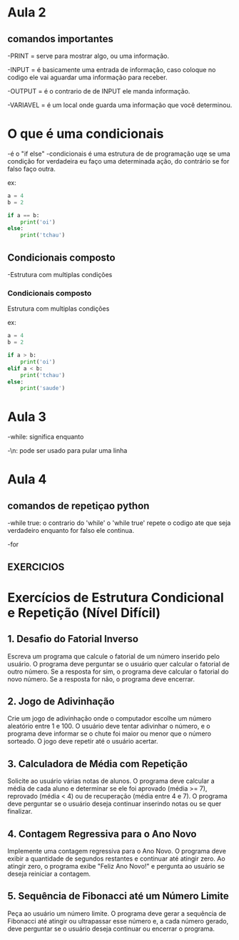 # Aula 2
## comandos importantes

-PRINT = serve para mostrar algo, ou uma informação.

-INPUT = é basicamente uma entrada de informação, caso coloque no codigo ele vai aguardar uma informação para receber.

-OUTPUT = é o contrario de de INPUT ele manda informação.

-VARIAVEL = é um local onde guarda uma informação que você determinou.

# O que é uma condicionais
-é o "if else"
-condicionais é uma estrutura de de programação uqe se uma condição for verdadeira  eu faço uma determinada ação, do contrário se for falso faço outra. 

ex: 
```python
a = 4
b = 2

if a == b:
    print('oi')
else:
    print('tchau')
```
## Condicionais composto
-Estrutura com multiplas condições
 
 ### Condicionais composto
Estrutura com multiplas condições

ex: 
```python
a = 4
b = 2

if a > b:
    print('oi')
elif a < b:
    print('tchau')
else:
    print('saude')
```
# Aula 3
-while: significa enquanto

-\n: pode ser usado para pular uma linha

# Aula 4

## comandos de repetiçao python

-while true: o contrario do 'while' o 'while true' repete o codigo ate que seja verdadeiro enquanto for falso ele continua.

-for


## EXERCICIOS

# Exercícios de Estrutura Condicional e Repetição (Nível Difícil)

## 1. Desafio do Fatorial Inverso
Escreva um programa que calcule o fatorial de um número inserido pelo usuário. O programa deve perguntar se o usuário quer calcular o fatorial de outro número. Se a resposta for sim, o programa deve calcular o fatorial do novo número. Se a resposta for não, o programa deve encerrar.

## 2. Jogo de Adivinhação
Crie um jogo de adivinhação onde o computador escolhe um número aleatório entre 1 e 100. O usuário deve tentar adivinhar o número, e o programa deve informar se o chute foi maior ou menor que o número sorteado. O jogo deve repetir até o usuário acertar.

## 3. Calculadora de Média com Repetição
Solicite ao usuário várias notas de alunos. O programa deve calcular a média de cada aluno e determinar se ele foi aprovado (média >= 7), reprovado (média < 4) ou de recuperação (média entre 4 e 7). O programa deve perguntar se o usuário deseja continuar inserindo notas ou se quer finalizar.

## 4. Contagem Regressiva para o Ano Novo
Implemente uma contagem regressiva para o Ano Novo. O programa deve exibir a quantidade de segundos restantes e continuar até atingir zero. Ao atingir zero, o programa exibe "Feliz Ano Novo!" e pergunta ao usuário se deseja reiniciar a contagem.

## 5. Sequência de Fibonacci até um Número Limite
Peça ao usuário um número limite. O programa deve gerar a sequência de Fibonacci até atingir ou ultrapassar esse número e, a cada número gerado, deve perguntar se o usuário deseja continuar ou encerrar o programa.